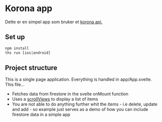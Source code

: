 # Korona app
Dette er en simpel app som bruker et <a href="https://coronavirus-tracker-api.herokuapp.com/v2/locations?timelines=1">korona api.</a>

## Set up
```html
npm install
ths run [ios|android]
```

## Project structure
This is a single page application. Everything is handled in app/App.svelte. This file...
- Fetches data from firestore in the svelte onMount function
- Uses a  <a href="https://svelte-native.technology/docs#scrollview">scrollViews</a> to display a list of items
- You are not able to do anything further whit the items - i.e delete, update and add - so example just serves as a demo of how you can include firestore data in a simple app